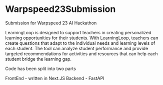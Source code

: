 # Warpspeed23Submission
Submission for Warpspeed 23 AI Hackathon

LearningLoop is designed to support teachers in creating personalized learning opportunities for their students. With LearningLoop, teachers can create questions that adapt to the individual needs and learning levels of each student. The tool can analyze student performance and provide targeted recommendations for activities and resources that can help each student bridge the learning gap.

Code has been split into two parts

FrontEnd - written in Next.JS
Backend - FastAPI
